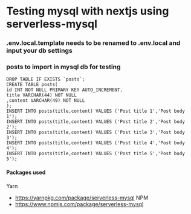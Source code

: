 #  Testing mysql with nextjs using serverless-mysql

###  .env.local.template needs to be renamed to .env.local and input your db settings

###  posts to import in mysql db for testing
    DROP TABLE IF EXISTS `posts`;
    CREATE TABLE posts(
    id INT NOT NULL PRIMARY KEY AUTO_INCREMENT,  
    title VARCHAR(44) NOT NULL
    ,content VARCHAR(49) NOT NULL
    );
    INSERT INTO posts(title,content) VALUES ('Post title 1','Post body 1');
    INSERT INTO posts(title,content) VALUES ('Post title 2','Post body 2');
    INSERT INTO posts(title,content) VALUES ('Post title 3','Post body 3');
    INSERT INTO posts(title,content) VALUES ('Post title 4','Post body 4');
    INSERT INTO posts(title,content) VALUES ('Post title 5','Post body 5');

#### Packages used
Yarn
- https://yarnpkg.com/package/serverless-mysql
NPM
- https://www.npmjs.com/package/serverless-mysql